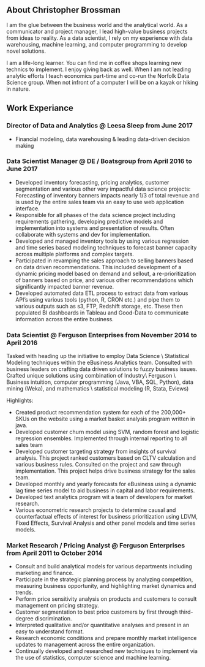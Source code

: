 ## About Christopher Brossman
I am the glue between the business world and the analytical world. As a communicator and project manager, I lead high-value business projects from ideas to reality. As a data scientist, I rely on my experience with data warehousing, machine learning, and computer programming to develop novel solutions. 

I am a life-long learner. You can find me in coffee shops learning new technics to implement. I enjoy giving back as well. When I am not leading analytic efforts I teach economics part-time and co-run the Norfolk Data Science group. When not infront of a computer I will be on a kayak or hiking in nature. 

## Work Experiance

### Director of Data and Analytics @ Leesa Sleep from June 2017
* Financial modeling, data warehousing & leading data-driven decision making

### Data Scientist Manager @ DE / Boatsgroup from April 2016 to June 2017
* Developed inventory forecasting, pricing analytics, customer segmentation and various other very impactful data science projects: Forecasting of inventory banners impacts nearly 1/3 of total revenue and is used by the entire sales team via an easy to use web application interface.
* Responsible for all phases of the data science project including requirements gathering, developing predictive models and implementation into systems and presentation of results. Often collaborate with systems and dev for implementation.
* Developed and managed inventory tools by using various regression and time series based modeling techniques to forecast banner capacity across multiple platforms and complex targets.
* Participated in revamping the sales approach to selling banners based on data driven recommendations. This included development of a dynamic pricing model based on demand and sellout, a re-prioritization of banners based on price, and various other recommendations which significantly impacted banner revenue.
* Developed automated data ETL process to extract data from various API’s using various tools (python, R, CRON etc.) and pipe them to various outputs such as s3, FTP, Redshift storage, etc. These then populated BI dashboards in Tableau and Good-Data to communicate information across the entire business. 


### Data Scientist @ Ferguson Enterprises from November 2014 to April 2016
Tasked with heading up the initiative to employ Data Science \ Statistical Modeling techniques within the eBusiness Analytics team. Consulted with business leaders on crafting data driven solutions to fuzzy business issues. Crafted unique solutions using combination of Industry\ Ferguson \ Business intuition, computer programming (Java, VBA, SQL, Python), data mining (Weka), and mathematics \ statistical modeling (R, Stata, Eviews)

Highlights:
* Created product recommendation system for each of the 200,000+ SKUs on the website using a market basket analysis program written in java. 
* Developed customer churn model using SVM, random forest and logistic regression ensembles. Implemented through internal reporting to all sales team
* Developed customer targeting strategy from insights of survival analysis. This project ranked customers based on CLTV calculation and various business rules. Consulted on the project and saw through implementation. This project helps drive business strategy for the sales team. 
* Developed monthly and yearly forecasts for eBusiness using a dynamic lag time series model to aid business in capital and labor requirements.
* Developed text analytics program wit a team of developers for market research. 
* Various econometric research projects to determine causal and counterfactual effects of interest for business prioritization using LDVM, Fixed Effects, Survival Analysis and other panel models and time series models.

### Market Research / Pricing Analyst @ Ferguson Enterprises from April 2011 to October 2014
* Consult and build analytical models for various departments including marketing and finance.
* Participate in the strategic planning process by analyzing competition, measuring business opportunity, and highlighting market dynamics and trends.
* Perform price sensitivity analysis on products and customers to consult management on pricing strategy.
* Customer segmentation to best price customers by first through third-degree discrimination.
* Interpreted qualitative and/or quantitative analyses and present in an easy to understand format.
* Research economic conditions and prepare monthly market intelligence updates to management across the entire organization.
* Continually developed and researched new techniques to implement via the use of statistics, computer science and machine learning.
